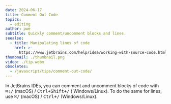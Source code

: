 ```yaml
---
date: 2024-06-17
title: Comment Out Code
topics:
  - editing
author: pwe
subtitle: Quickly comment/uncomment blocks and lines.
seealso:
  - title: Manipulating lines of code
    href: >-
      https://www.jetbrains.com/help/idea/working-with-source-code.html#editor_lines_code_blocks
thumbnail: ./thumbnail.png
video: ./tip.webm
obsoletes:
  - /javascript/tips/comment-out-code/
---
```


In JetBrains IDEs, you can comment and uncomment blocks of code with <kbd>⌘⇧/</kbd> (macOS) / <kbd>Ctrl+Shift+/</kbd> (
Windows/Linux). To do the same for lines, use <kbd>⌘/</kbd> (macOS) / <kbd>Ctrl+/</kbd> (Windows/Linux).
